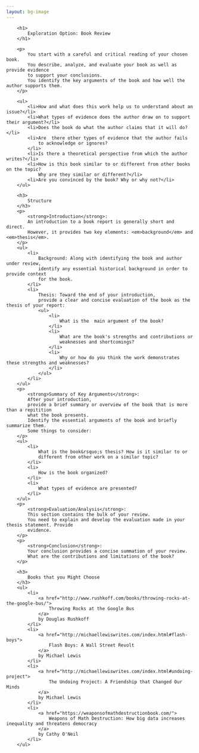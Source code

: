 ```yaml
---
layout: bg-image
---
```

		<h1>
			Exploration Option: Book Review
		</h1>

		<p>
			You start with a careful and critical reading of your chosen book.
			You describe, analyze, and evaluate your book as well as provide evidence
			to support your conclusions.
			You identify the key arguments of the book and how well the author supports them.
		</p>

		<ul>
			<li>How and what does this work help us to understand about an issue?</li>
		    <li>What types of evidence does the author draw on to support their argument?</li>
		    <li>Does the book do what the author claims that it will do?</li>
		    <li>Are  there other types of evidence that the author fails
		    	to acknowledge or ignores?
		    </li>
		    <li>Is there a theoretical perspective from which the author writes?</li>
		    <li>How is this book similar to or different from other books on the topic?
		    	Why are they similar or different?</li>
		    <li>Are you convinced by the book? Why or why not?</li>
		</ul>

		<h3>
			Structure
		</h3>
		<p>
			<strong>Introduction</strong>:
			An introduction to a book report is generally short and direct.
			However, it provides two key elements: <em>background</em> and <em>thesis</em>.
		</p>
		<ul>
			<li>
				Background: Along with identifying the book and author under review,
				identify any essential historical background in order to provide context
				for the book.
			</li>
			<li>
				Thesis: Toward the end of your introduction,
				provide a clear and concise evaluation of the book as the thesis of your report:
				<ul>
					<li>
						What is the  main argument of the book?
					</li>
					<li>
						What are the book's strengths and contributions or
						weaknesses and shortcomings?
					</li>
					<li>
						Why or how do you think the work demonstrates these strengths and weaknesses?
					</li>
	  			</ul>
			</li>
		</ul>
		<p>
			<strong>Summary of Key Arguments</strong>:
			After your introduction,
			provide a brief summary or overview of the book that is more than a repitition
			what the book presents.
			Identify the essential arguments of the book and briefly summarize them.
			Some things to consider:
		</p>
		<ul>
			<li>
				What is the book&rsquo;s thesis? How is it similar to or
				different from other work on a similar topic?
			</li>
			<li>
				How is the book organized?
			</li>
			<li>
				What types of evidence are presented?
			</li>
	  	</ul>
		<p>
			<strong>Evaluation/Analysis</strong>:
			This section contains the bulk of your review.
			You need to explain and develop the evaluation made in your thesis statement. Provide
			evidence.
		</p>
		<p>
			<strong>Conclusion</strong>:
			Your conclusion provides a concise summation of your review.
			What are the contributions and limitations of the book?
		</p>

		<h3>
			Books that you Might Choose
		</h3>
		<ul>
			<li>
				<a href="http://www.rushkoff.com/books/throwing-rocks-at-the-google-bus/">
					Throwing Rocks at the Google Bus
				</a>
				by Douglas Rushkoff
			</li>
			<li>
				<a href="http://michaellewiswrites.com/index.html#flash-boys">
					Flash Boys: A Wall Street Revolt
				</a>
				by Michael Lewis
			</li>
			<li>
				<a href="http://michaellewiswrites.com/index.html#undoing-project">
					The Undoing Project: A Friendship that Changed Our Minds
				</a>
				by Michael Lewis
			</li>
			<li>
				<a href="https://weaponsofmathdestructionbook.com/">
					Weapons of Math Destruction: How big data increases inequality and threatens democracy
				</a>
				by Cathy O'Neil
			</li>
		</ul>
